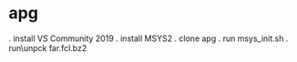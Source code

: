 # apg

. install VS Community 2019
. install MSYS2
. clone apg
. run msys_init.sh
. run\unpck far.fcl.bz2
